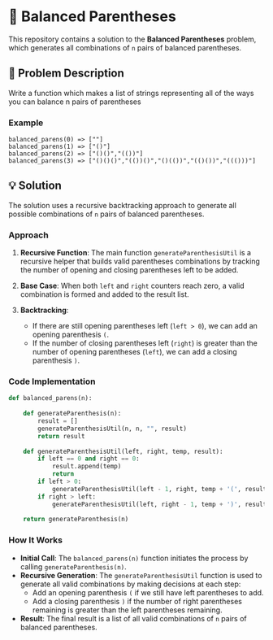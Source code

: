# 🧩 Balanced Parentheses

This repository contains a solution to the **Balanced Parentheses** problem, which generates all combinations of `n` pairs of balanced parentheses.

## 📝 Problem Description

Write a function which makes a list of strings representing all of the ways you can balance n pairs of parentheses

### Example

```
balanced_parens(0) => [""]
balanced_parens(1) => ["()"]
balanced_parens(2) => ["()()","(())"]
balanced_parens(3) => ["()()()","(())()","()(())","(()())","((()))"]
```

## 💡 Solution

The solution uses a recursive backtracking approach to generate all possible combinations of `n` pairs of balanced parentheses.

### Approach

1. **Recursive Function**: The main function `generateParenthesisUtil` is a recursive helper that builds valid parentheses combinations by tracking the number of opening and closing parentheses left to be added.

2. **Base Case**: When both `left` and `right` counters reach zero, a valid combination is formed and added to the result list.

3. **Backtracking**:
   - If there are still opening parentheses left (`left > 0`), we can add an opening parenthesis `(`.
   - If the number of closing parentheses left (`right`) is greater than the number of opening parentheses (`left`), we can add a closing parenthesis `)`.

### Code Implementation

```python
def balanced_parens(n):
    
    def generateParenthesis(n):
        result = []
        generateParenthesisUtil(n, n, "", result)
        return result
    
    def generateParenthesisUtil(left, right, temp, result):
        if left == 0 and right == 0:
            result.append(temp)
            return
        if left > 0:
            generateParenthesisUtil(left - 1, right, temp + '(', result)
        if right > left:
            generateParenthesisUtil(left, right - 1, temp + ')', result)
    
    return generateParenthesis(n)
```

### How It Works

- **Initial Call**: The `balanced_parens(n)` function initiates the process by calling `generateParenthesis(n)`.
- **Recursive Generation**: The `generateParenthesisUtil` function is used to generate all valid combinations by making decisions at each step:
  - Add an opening parenthesis `(` if we still have left parentheses to add.
  - Add a closing parenthesis `)` if the number of right parentheses remaining is greater than the left parentheses remaining.
- **Result**: The final result is a list of all valid combinations of `n` pairs of balanced parentheses.
